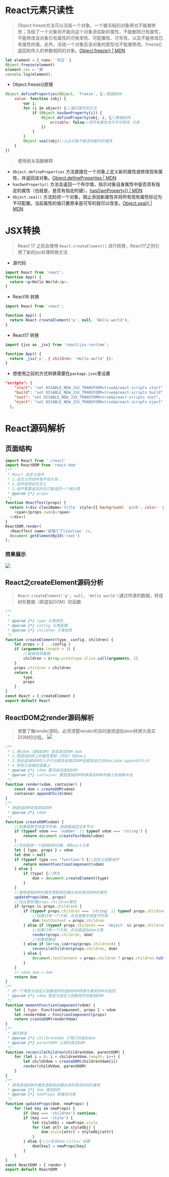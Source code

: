 # React元素只读性
> Object.freeze方法可以冻结一个对象。一个被冻结的对象再也不能被修改；冻结了一个对象则不能向这个对象添加新的属性，不能删除已有属性，不能修改该对象已有属性的可枚举性、可配置性、可写性，以及不能修改已有属性的值。此外，冻结一个对象后该对象的原型也不能被修改。freeze() 返回和传入的参数相同的对象。[Object.freeze() | MDN](https://developer.mozilla.org/zh-CN/docs/Web/JavaScript/Reference/Global_Objects/Object/freeze)
```js
let element = { name: '邓立' }
Object.freeze(element)
element.sex = '男'
console.log(element);
```
- Object.freeze()原理
```js
Object.defineProperties(Object, 'freeze', {//数据劫持
    value: function (obj) {
        var i;
        for (i in object) {//遍历属性和方法
            if (Object.hasOwnProperty(i)) {
                Object.defineProperty(obj, i, {//数据劫持
                    writable: false//把所有属性改为不可修改 只读
                })
            }
        }
        Object.seal(obj)//让此对象不能添加额外的属性
    }
})
```
> 使用相关函数解释
- `Object.defineProperties` 方法直接在一个对象上定义新的属性或修改现有属性，并返回该对象。[Object.defineProperties | MDN](https://developer.mozilla.org/zh-CN/docs/Web/JavaScript/Reference/Global_Objects/Object/defineProperties)
-  `hasOwnProperty()` 方法会返回一个布尔值，指示对象自身属性中是否具有指定的属性（也就是，是否有指定的键）。[hasOwnProperty() | MDN](https://developer.mozilla.org/zh-CN/docs/Web/JavaScript/Reference/Global_Objects/Object/hasOwnProperty)
- `Object.seal()` 方法封闭一个对象，阻止添加新属性并将所有现有属性标记为不可配置。当前属性的值只要原来是可写的就可以改变。[Object.seal() | MDN](https://developer.mozilla.org/zh-CN/docs/Web/JavaScript/Reference/Global_Objects/Object/seal)
# JSX转换
> React 17 之前会使用 `React.createElement()` 进行转换，React17之则引用了新的jsx处理转换方法
- 源代码
```js
import React from 'react';
function App() {
  return <p>Hello World</p>;
}
```
- React16 转换
```js
import React from 'react';

function App() {
  return React.createElement('p', null, 'Hello world');
}
```
- React17 转换
```js
import {jsx as _jsx} from 'react/jsx-runtime';

function App() {
  return _jsx('p', { children: 'Hello world' });
}
```
- 想使用之前的方式转换需要在`package.json`里设置
```json
"scripts": {
    "start": "set DISABLE_NEW_JSX_TRANSFORM=true&&react-scripts start",
    "build": "set DISABLE_NEW_JSX_TRANSFORM=true&&react-scripts build",
    "test": "set DISABLE_NEW_JSX_TRANSFORM=true&&react-scripts test",
    "eject": "set DISABLE_NEW_JSX_TRANSFORM=true&&react-scripts eject"
  },
```
# React源码解析
## 页面结构
```js
import React from './react'
import ReactDOM from 'react-dom'
/**
 * React 自定义组件
 * 1.自定义的组件首字母大写；
 * 2.组件使用前先定义
 * 3.组件需要返回并且只能返回一个根元素 
 * @param {*} props 
 */
function ReactTest(props) {
  return (<div className='title' style={{ background: 'pink', color: 'purple' }}>
    <span>{props.name}</span>
  </div>)
}
ReactDOM.render(
  <ReactTest name='前端了了liaoliao' />,
  document.getElementById('root')
);
```
### 效果展示
![](https://p3-juejin.byteimg.com/tos-cn-i-k3u1fbpfcp/88187dd70d89478494917aeaad411e38~tplv-k3u1fbpfcp-watermark.image)
## React之createElement源码分析
>`React.createElement('p', null, 'Hello world')`通过传递的数据，转成树形数据（即虚拟DOM）的函数
```js
/**
 * 
 * @param {*} type 元素类型
 * @param {*} config 元素配置
 * @param {*} children 子类信息
 */
function createElement(type, config, children) {
    let props = { ...config }
    if (arguments.length > 3) {
    	//截取有效数据
        children = Array.prototype.slice.call(arguments, 2)
    }
    props.children = children
    return {
        type,
        props
    }
}
const React = { createElement }
export default React 
```
## ReactDOM之render源码解析
> 想要了解render源码，必须清楚render的目的是把虚拟dom转换为真实DOM的过程。
![](https://p1-juejin.byteimg.com/tos-cn-i-k3u1fbpfcp/e95e1a107d65429b98050ce54b053743~tplv-k3u1fbpfcp-watermark.image)
```js
/**
 * 1.把vdom（虚拟DOM）变成真实DOM dom
 * 2.把虚拟DOM上的属性更新（同步）到dom上
 * 3.把此虚拟DOM的儿子们也都变成真实DOM挂载到自己的dom上dom.appendChlid
 * 4.把自己挂载到容器上
 * @param {*} vdom 要渲染的虚拟DOM
 * @param {*} container 要把虚拟DOM转换真实DOM并插入到容器中去
 */
function render(vdom, container) {
    const dom = createDOM(vdom)
    container.appendChild(dom)
}
/**
 * 把虚拟DOM变成真实DOM
 * @param {*} vdom 
 */
function createDOM(vdom) {
    //如果是数字或者字符串，就直接返回文本节点
    if (typeof vdom === 'number' || typeof vdom === 'string') {
        return document.createTextNode(vdom)
    }
    //否则就是一个虚拟DOM对象，即React元素
    let { type, props } = vdom
    let dom = null
    if (typeof type === 'function') {//自定义函数组件
        return momentFunctionComponent(vdom)
    } else {
        if (type) {//原生
            dom = document.createElement(type)
        }
    }
    //使用虚拟DOM的属性更新刚创建出来的真实DOM的属性
    updateProps(dom, props)
    //在这里处理props.children属性
    if (props && props.children) {
        if (typeof props.children === 'string' || typeof props.children === 'number') {
            //如果只有一个子类，并且是数字或者字符串
            dom.textContent = props.children
        } else if (typeof props.children === 'object' && props.children.type) {
            //如果只有一个子类，并且是虚拟dom元素
            render(props.children, dom)
            //如果是数组
        } else if (Array.isArray(props.children)) {
            reconcileChildren(props.children, dom)
        } else {
            document.textContent = props.children ? props.children.toString() : ''
        }
    }
    // vdom.dom = dom
    return dom
}
/**
 * 把一个类型为自定义函数组件的虚拟DOM转换为真实DOM并返回
 * @param {*} vdom 类型为自定义函数组件的虚拟DOM
 */
function momentFunctionComponent(vdom) {
    let { type: FunctionComponent, props } = vdom
    let renderVdom = FunctionComponent(props)
    return createDOM(renderVdom)
}
/**
 * 遍历数组
 * @param {*} childrenVdom 子类们的虚拟dom
 * @param {*} parentDOM 父类的真实DOM
 */
function reconcileChildren(childrenVdom, parentDOM) {
    for (let i = 0; i < childrenVdom.length; i++) {
        let childVdom = createDOM(childrenVdom[i])
        render(childVdom, parentDOM)
    }
}
/**
 * 使用虚拟DOM的属性更新刚创建出来的真实DOM的属性
 * @param {*} dom 真实DOM
 * @param {*} newProps 新属性对象
 */
function updateProps(dom, newProps) {
    for (let key in newProps) {
        if (key === 'children') continue;
        if (key === 'style') {
            let styleObj = newProps.style
            for (let attr in styleObj) {
                dom.style[attr] = styleObj[attr]
            }
        } else {//js支持dom.title='设置'
            dom[key] = newProps[key]
        }
    }
}
const ReactDOM = { render }
export default ReactDOM
```
